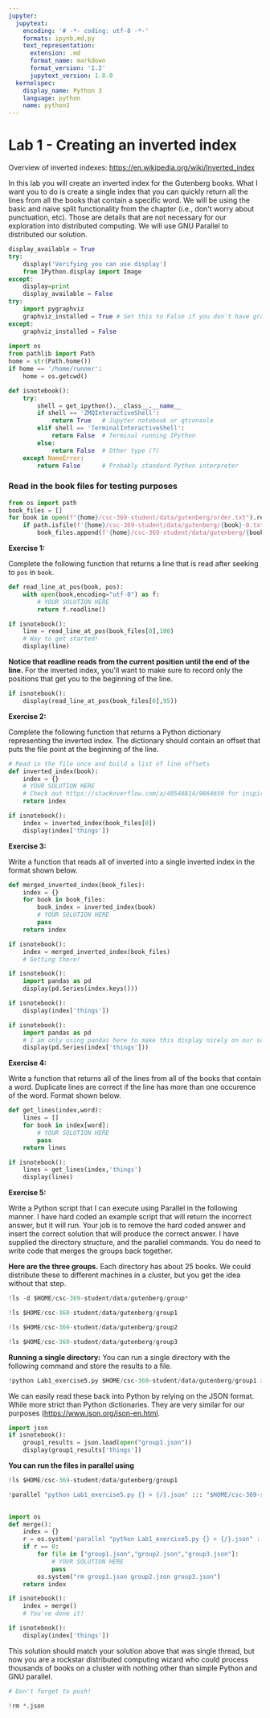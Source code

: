 ```yaml
---
jupyter:
  jupytext:
    encoding: '# -*- coding: utf-8 -*-'
    formats: ipynb,md,py
    text_representation:
      extension: .md
      format_name: markdown
      format_version: '1.2'
      jupytext_version: 1.8.0
  kernelspec:
    display_name: Python 3
    language: python
    name: python3
---
```


<!-- #region slideshow={"slide_type": "slide"} -->
# Lab 1 - Creating an inverted index

Overview of inverted indexes: <a href="https://en.wikipedia.org/wiki/Inverted_index">https://en.wikipedia.org/wiki/Inverted_index</a>

In this lab you will create an inverted index for the Gutenberg books. What I want you to do is create a single index that you can quickly return all the lines from all the books that contain a specific word. We will be using the basic and naive split functionality from the chapter (i.e., don't worry about punctuation, etc). Those are details that are not necessary for our exploration into distributed computing. We will use GNU Parallel to distributed our solution.
<!-- #endregion -->

```python slideshow={"slide_type": "skip"}
display_available = True
try:
    display('Verifying you can use display')
    from IPython.display import Image
except:
    display=print
    display_available = False
try:
    import pygraphviz
    graphviz_installed = True # Set this to False if you don't have graphviz
except:
    graphviz_installed = False
    
import os
from pathlib import Path
home = str(Path.home())
if home == '/home/runner':
    home = os.getcwd()

def isnotebook():
    try:
        shell = get_ipython().__class__.__name__
        if shell == 'ZMQInteractiveShell':
            return True   # Jupyter notebook or qtconsole
        elif shell == 'TerminalInteractiveShell':
            return False  # Terminal running IPython
        else:
            return False  # Other type (?)
    except NameError:
        return False      # Probably standard Python interpreter
```

<!-- #region slideshow={"slide_type": "subslide"} -->
### Read in the book files for testing purposes
<!-- #endregion -->

```python slideshow={"slide_type": "subslide"}
from os import path
book_files = []
for book in open(f"{home}/csc-369-student/data/gutenberg/order.txt").read().split("\n"):
    if path.isfile(f'{home}/csc-369-student/data/gutenberg/{book}-0.txt'):
        book_files.append(f'{home}/csc-369-student/data/gutenberg/{book}-0.txt')
```

<!-- #region slideshow={"slide_type": "subslide"} -->
**Exercise 1:**

Complete the following function that returns a line that is read after seeking to ``pos`` in ``book``.
<!-- #endregion -->

```python slideshow={"slide_type": "subslide"}
def read_line_at_pos(book, pos):
    with open(book,encoding="utf-8") as f:
        # YOUR SOLUTION HERE
        return f.readline()
```

```python slideshow={"slide_type": "subslide"}
if isnotebook():
    line = read_line_at_pos(book_files[0],100)
    # Way to get started!
    display(line)
```

<!-- #region slideshow={"slide_type": "subslide"} -->
**Notice that readline reads from the current position until the end of the line.** For the inverted index, you'll want to make sure to record only the positions that get you to the beginning of the line.
<!-- #endregion -->

```python slideshow={"slide_type": "subslide"}
if isnotebook():
    display(read_line_at_pos(book_files[0],95))
```

<!-- #region slideshow={"slide_type": "subslide"} -->
**Exercise 2:**

Complete the following function that returns a Python dictionary representing the inverted index. The dictionary should contain an offset that puts the file point at the beginning of the line. 
<!-- #endregion -->

```python
# Read in the file once and build a list of line offsets
def inverted_index(book):
    index = {}
    # YOUR SOLUTION HERE
    # Check out https://stackoverflow.com/a/40546814/9864659 for inspiration using seek and tell
    return index
```

```python slideshow={"slide_type": "subslide"}
if isnotebook():
    index = inverted_index(book_files[0])
    display(index['things'])
```

<!-- #region slideshow={"slide_type": "subslide"} -->
**Exercise 3:**

Write a function that reads all of inverted into a single inverted index in the format shown below.
<!-- #endregion -->

```python slideshow={"slide_type": "subslide"}
def merged_inverted_index(book_files):
    index = {}
    for book in book_files:
        book_index = inverted_index(book)
        # YOUR SOLUTION HERE
        pass
    return index
```

```python slideshow={"slide_type": "subslide"}
if isnotebook():
    index = merged_inverted_index(book_files)
    # Getting there!
```

```python
if isnotebook():
    import pandas as pd
    display(pd.Series(index.keys()))
```

```python
if isnotebook():
    display(index['things'])
```

```python slideshow={"slide_type": "subslide"}
if isnotebook():
    import pandas as pd
    # I am only using pandas here to make this display nicely on our screens
    display(pd.Series(index['things']))
```

<!-- #region slideshow={"slide_type": "subslide"} -->
**Exercise 4:**

Write a function that returns all of the lines from all of the books that contain a word. Duplicate lines are correct if the line has more than one occurence of the word. Format shown below.
<!-- #endregion -->

```python
def get_lines(index,word):
    lines = []
    for book in index[word]:
        # YOUR SOLUTION HERE
        pass
    return lines
```

```python
if isnotebook():
    lines = get_lines(index,'things')
    display(lines)
```

<!-- #region slideshow={"slide_type": "subslide"} -->
**Exercise 5:**

Write a Python script that I can execute using Parallel in the following manner. I have hard coded an example script that will return the incorrect answer, but it will run. Your job is to remove the hard coded answer and insert the correct solution that will produce the correct answer. I have supplied the directory structure, and the parallel commands. You do need to write code that merges the groups back together.
<!-- #endregion -->

**Here are the three groups.** Each directory has about 25 books. We could distribute these to different machines in a cluster, but you get the idea without that step.

```python
!ls -d $HOME/csc-369-student/data/gutenberg/group*
```

```python
!ls $HOME/csc-369-student/data/gutenberg/group1
```

```python
!ls $HOME/csc-369-student/data/gutenberg/group2
```

```python
!ls $HOME/csc-369-student/data/gutenberg/group3
```

**Running a single directory:** You can run a single directory with the following command and store the results to a file.

```python slideshow={"slide_type": "subslide"}
!python Lab1_exercise5.py $HOME/csc-369-student/data/gutenberg/group1 > group1.json
```

We can easily read these back into Python by relying on the JSON format. While more strict than Python dictionaries. They are very similar for our purposes (<a href="https://www.json.org/json-en.html">https://www.json.org/json-en.html</a>. 

```python
import json
if isnotebook():
    group1_results = json.load(open("group1.json"))
    display(group1_results['things'])
```

**You can run the files in parallel using**

```python
!ls $HOME/csc-369-student/data/gutenberg/group1
```

```python
!parallel "python Lab1_exercise5.py {} > {/}.json" ::: "$HOME/csc-369-student/data/gutenberg/group1" "$HOME/csc-369-student/data/gutenberg/group2" "$HOME/csc-369-student/data/gutenberg/group3"
            
```

```python slideshow={"slide_type": "subslide"}
import os
def merge():
    index = {}
    r = os.system('parallel "python Lab1_exercise5.py {} > {/}.json" ::: "$HOME/csc-369-student/data/gutenberg/group1" "$HOME/csc-369-student/data/gutenberg/group2" "$HOME/csc-369-student/data/gutenberg/group3"')
    if r == 0:
        for file in ["group1.json","group2.json","group3.json"]:
            # YOUR SOLUTION HERE
            pass
        os.system("rm group1.json group2.json group3.json")
    return index
```

```python
if isnotebook():
    index = merge()
    # You've done it!
```

```python slideshow={"slide_type": "subslide"}
if isnotebook():
    display(index['things'])
```

This solution should match your solution above that was single thread, but now you are a rockstar distributed computing wizard who could process thousands of books on a cluster with nothing other than simple Python and GNU parallel.

```python slideshow={"slide_type": "skip"}
# Don't forget to push!
```
```python
!rm *.json
```

```python

```
